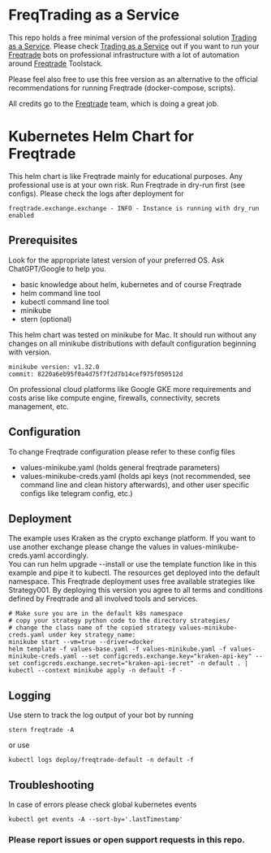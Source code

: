 # FreqTrading as a Service

This repo holds a free minimal version of the professional solution [Trading as a Service](https://tradingaas.ai). Please check  [Trading as a Service](https://tradingaas.ai) out 
if you want to run your [Freqtrade](https://github.com/freqtrade/freqtrade) bots on professional infrastructure with a lot of automation around [Freqtrade](https://github.com/freqtrade/freqtrade) Toolstack.

Please feel also free to use this free version as an alternative to the official recommendations for running Freqtrade (docker-compose, scripts).

All credits go to the [Freqtrade](https://github.com/freqtrade/freqtrade) team, which is doing a great job.

# Kubernetes Helm Chart for Freqtrade 

This helm chart is like Freqtrade mainly for educational purposes. Any professional use is at your own risk. Run Freqtrade in dry-run first (see configs).
Please check the logs after deployment for 

```
freqtrade.exchange.exchange - INFO - Instance is running with dry_run enabled
```

## Prerequisites

Look for the appropriate latest version of your preferred OS. Ask ChatGPT/Google to help you.

- basic knowledge about helm, kubernetes and of course Freqtrade
- helm command line tool
- kubectl command line tool 
- minikube
- stern (optional)

This helm chart was tested on minikube for Mac. It should run without any changes on all minikube distributions with default configuration beginning with version.
```
minikube version: v1.32.0
commit: 8220a6eb95f0a4d75f7f2d7b14cef975f050512d
```
On professional cloud platforms like Google GKE more requirements and costs arise like compute engine, firewalls, connectivity, secrets management, etc.  



## Configuration

To change Freqtrade configuration please refer to these config files

- values-minikube.yaml (holds general freqtrade parameters) 
- values-minikube-creds.yaml (holds api keys (not recommended, see command line and clean history afterwards), and other user specific configs like telegram config, etc.)

## Deployment 

The example uses Kraken as the crypto exchange platform. If you want to use another exchange please change the values in values-minikube-creds.yaml accordingly.  
You can run helm upgrade --install or use the template function like in this example and pipe it to kubectl. The resources get deployed into the default namespace.
This Freqtrade deployment uses free available strategies like Strategy001. By deploying this version you agree to all terms and conditions defined by Freqtrade and all involved tools and services.

```
# Make sure you are in the default k8s namespace 
# copy your strategy python code to the directory strategies/
# change the class name of the copied strategy values-minikube-creds.yaml under key strategy_name:
minikube start --vm=true --driver=docker
helm template -f values-base.yaml -f values-minikube.yaml -f values-minikube-creds.yaml --set configcreds.exchange.key="kraken-api-key" --set configcreds.exchange.secret="kraken-api-secret" -n default . | kubectl --context minikube apply -n default -f -
```

## Logging

Use stern to track the log output of your bot by running

```
stern freqtrade -A
```

or use 

```
kubectl logs deploy/freqtrade-default -n default -f
```

## Troubleshooting

In case of errors please check global kubernetes events

```
kubectl get events -A --sort-by='.lastTimestamp'
```

### Please report issues or open support requests in this repo.
